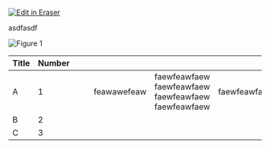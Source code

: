 <p><a target="_blank" href="https://eraser-qa.web.app/workspace/1wxXnh4kU53l5JTq0rtI" id="edit-in-eraser-github-link"><img alt="Edit in Eraser" src="https://firebasestorage.googleapis.com/v0/b/second-petal-295822.appspot.com/o/images%2Fgithub%2FOpen%20in%20Eraser.svg?alt=media&amp;token=968381c8-a7e7-472a-8ed6-4a6626da5501"></a></p>

asdfasdf

![Figure 1](undefined "Figure 1")



| Title | Number |  |  |  |  |  |  |  |  |  |  |
| ----- | ----- | ----- | ----- | ----- | ----- | ----- | ----- | ----- | ----- | ----- | ----- |
| A | 1 |  |  | feawawefeaw | faewfeawfaew faewfeawfaew faewfeawfaew faewfeawfaew | faewfeawfaew | faewfeawfaew | faewfeawfaew | awefawefeafaweewa | awefawefeafaweewa | awefawefeafaweewa |
| B | 2 |  |  |  |  |  |  |  |  |  |  |
| C | 3 |  |  |  |  |  |  |  |  |  |  |




<!--- Eraser file: https://eraser-qa.web.app/workspace/1wxXnh4kU53l5JTq0rtI --->